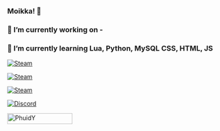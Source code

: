 ### Moikka! 👋
### 🔭 I’m currently working on -
### 🌱 I’m currently learning Lua, Python, MySQL CSS, HTML, JS

<p align="left">
    <a href="https://steamcommunity.com/id/Phuiddi/" target="blank_">
      <img alt="Steam" src="https://img.shields.io/badge/Steam-431-081a2a?style=for-the-badge&logo=steam&logoColor=ffffff&logoWidth=25?color=ffffff">
   </a>
</p>

<p align="left">
    <a href="https://steamcommunity.com/id/phuidxz" target="blank_">
      <img alt="Steam" src="https://img.shields.io/badge/Steam-Phuid-081a2a?style=for-the-badge&logo=steam&logoColor=ffffff&logoWidth=25?color=ffffff">
   </a>

</p>


<p align="left">
    <a href="https://www.youtube.com/channel/UCrPd1vJtyw4xoZYVk7Y2kcg" target="blank_">
      <img alt="Steam" src="https://img.shields.io/badge/Youtube-Phuid-081a2a?style=for-the-badge&logo=youtube&logoColor=ffffff&logoWidth=25?color=ffffff">
   </a>

</p>

<p align="left">
    <a href="https://www.twitch.tv/phuidi" target="blank_">
      <img alt="Discord" src="https://img.shields.io/badge/Twitch-Phuidi-081a2a?style=for-the-badge&logo=twitch&logoColor=ffffff&logoWidth=25?color=ffffff">
   </a>

</p>

<div align="left">
    <img width="150" height="25" src="https://komarev.com/ghpvc/?username=PhuidY&style=for-the-badge&color=081a2a" alt="PhuidY" />
</div>
